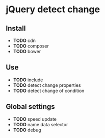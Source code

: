 # jQuery detect change
## Install
+ **TODO** cdn
+ **TODO** composer
+ **TODO** bower

## Use
+ **TODO** include
+ **TODO** detect change properties
+ **TODO** detect change of condition

## Global settings
+ **TODO** speed update
+ **TODO** name data selector
+ **TODO** debug